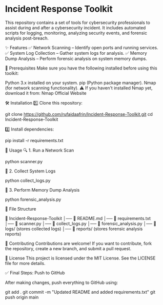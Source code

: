 # Incident Response Toolkit

This repository contains a set of tools for cybersecurity professionals to assist during and after a cybersecurity incident. It includes automated scripts for logging, monitoring, analyzing security events, and forensic analysis post-breach.

✨ Features
✅ Network Scanning – Identify open ports and running services.
✅ System Log Collection – Gather system logs for analysis.
✅ Memory Dump Analysis – Perform forensic analysis on system memory dumps.

📌 Prerequisites
Make sure you have the following installed before using this toolkit:

Python 3.x installed on your system.
pip (Python package manager).
Nmap (for network scanning functionality).
⚠️ If you haven't installed Nmap yet, download it from: Nmap Official Website

🛠 Installation
1️⃣ Clone this repository:

git clone https://github.com/rufaidaafrin/Incident-Response-Toolkit.git
cd Incident-Response-Toolkit

2️⃣ Install dependencies:

pip install -r requirements.txt

🚀 Usage
🔍 1. Run a Network Scan

python scanner.py

📜 2. Collect System Logs

python collect_logs.py

🧠 3. Perform Memory Dump Analysis

python forensic_analysis.py

📂 File Structure

📁 Incident-Response-Toolkit
│── 📄 README.md
│── 📄 requirements.txt
│── 📄 scanner.py
│── 📄 collect_logs.py
│── 📄 forensic_analysis.py
│── 📂 logs/  (stores collected logs)
│── 📂 reports/  (stores forensic analysis reports)

🔄 Contributing
Contributions are welcome! If you want to contribute, fork the repository, create a new branch, and submit a pull request.

📜 License
This project is licensed under the MIT License. See the LICENSE file for more details.

✅ Final Steps: Push to GitHub

After making changes, push everything to GitHub using:

git add .
git commit -m "Updated README and added requirements.txt"
git push origin main
